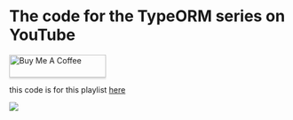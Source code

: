 # The code for the TypeORM series on YouTube

<a href="https://www.buymeacoffee.com/rowadz" 
  target="_blank">
  <img src="https://www.buymeacoffee.com/assets/img/custom_images/orange_img.png" alt="Buy Me A Coffee" style="height: 41px !important;width: 174px !important;box-shadow: 0px 3px 2px 0px rgba(190, 190, 190, 0.5) !important;-webkit-box-shadow: 0px 3px 2px 0px rgba(190, 190, 190, 0.5) !important;" >
  </a>


this code is for this playlist [here](https://www.youtube.com/playlist?list=PLM0LBHjz37LVtZY-DG0OrZzZkkRtWGR6B)

<img src="typeorm.png" />
